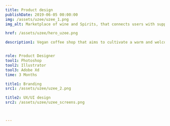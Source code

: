 ```yaml
---
title: Product design
publishDate: 2019-06-05 00:00:00
img: /assets/uzee/uzee_1.png
img_alt: Marketplace of wine and Spirits, that connects users with suppliers and brands.

href: /assets/uzee/hero_uzee.png

description1: Vegan coffee shop that aims to cultivate a warm and welcoming atmosphere, where customers can relax and enjoy their treats in a comfortable and inviting space, mixing the sweetness of the coconut and the freshness of the mint.


role: Product Designer
tool1: Photoshop
tool2: Illustrator
tool3: Adobe Xd
time: 3 Months

title1: Branding
src1: /assets/uzee/uzee_2.png

title2: UX/UI design
src2: /assets/uzee/uzee_screens.png



---
```



